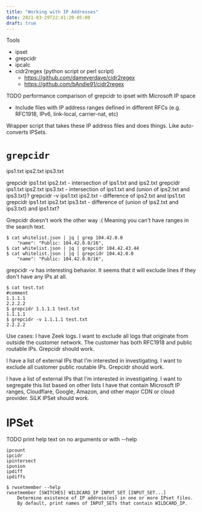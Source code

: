 ```yaml
---
title: "Working with IP Addresses"
date: 2021-03-29T22:41:20-05:00
draft: true
---
```


Tools
- ipset
- grepcidr
- ipcalc
- cidr2regex (python script or perl script)
  - https://github.com/dameyerdave/cidr2regex
  - https://github.com/bAndie91/cidr2regex

TODO performance comparison of grepcidr to ipset with Microsoft IP space

- Include files with IP address ranges defined in different RFCs (e.g. RFC1918, IPv6, link-local, carrier-nat, etc)

Wrapper script that takes these IP address files and does things. Like auto-converts IPSets.

# `grepcidr`

ips1.txt
ips2.txt
ips3.txt

grepcidr ips1.txt ips2.txt - intersection of ips1.txt and ips2.txt
grepcidr ips1.txt ips2.txt ips3.txt - intersection of ips1.txt and (union of ips2.txt and ips3.txt)?
grepcidr -v ips1.txt ips2.txt - difference of ips2.txt and ips1.txt
grepcidr ips1.txt ips2.txt ips3.txt - difference of (union of ips2.txt and ips3.txt) and ips1.txt?

Grepcidr doesn't work the other way :( Meaning you can't have ranges in the search text.

```
$ cat whitelist.json | jq | grep 104.42.0.0      
    "name": "Public: 104.42.0.0/16",
$ cat whitelist.json | jq | grepcidr 104.42.43.44
$ cat whitelist.json | jq | grepcidr 104.42.0.0  
    "name": "Public: 104.42.0.0/16",
```

grepcidr -v has interesting behavior. It seems that it will exclude lines if they don't have any IPs at all.

```
$ cat test.txt
#comment
1.1.1.1
2.2.2.2
$ grepcidr 1.1.1.1 test.txt
1.1.1.1
$ grepcidr -v 1.1.1.1 test.txt
2.2.2.2

```

Use cases:
I have Zeek logs.
I want to exclude all logs that originate from outside the customer network. The customer has both RFC1918 and public routable IPs.
Grepcidr should work.

I have a list of external IPs that I'm interested in investigating.
I want to exclude all customer public routable IPs.
Grepcidr should work.

I have a list of external IPs that I'm interested in investigating.
I want to segregate this list based on other lists I have that contain Microsoft IP ranges, Cloudflare, Google, Amazon, and other major CDN or cloud provider.
SiLK IPSet should work.

# IPSet

TODO print help text on no arguments or with --help

```
ipcount
ipcidr
ipintersect
ipunion
ipdiff
ipdiffs
```

```
$ rwsetmember --help
rwsetmember [SWITCHES] WILDCARD_IP INPUT_SET [INPUT_SET...]
	Determine existence of IP address(es) in one or more IPset files.
	By default, print names of INPUT_SETs that contain WILDCARD_IP.
```
